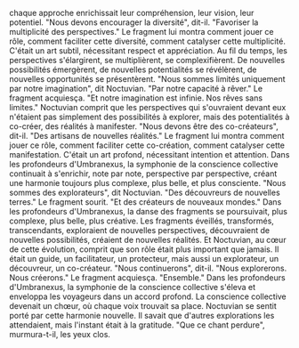 chaque approche
enrichissait leur compréhension,
leur vision,
leur potentiel.
"Nous devons encourager la diversité",
dit-il.
"Favoriser la multiplicité des perspectives."
Le fragment lui montra comment jouer ce rôle,
comment faciliter cette diversité,
comment catalyser cette multiplicité.
C'était un art subtil,
nécessitant respect et appréciation.
Au fil du temps,
les perspectives s'élargirent,
se multiplièrent,
se complexifièrent.
De nouvelles possibilités émergèrent,
de nouvelles potentialités se révélèrent,
de nouvelles opportunités se présentèrent.
"Nous sommes limités uniquement par notre imagination",
dit Noctuvian.
"Par notre capacité à rêver."
Le fragment acquiesça.
"Et notre imagination est infinie.
Nos rêves sans limites."
Noctuvian comprit que les perspectives
qui s'ouvraient devant eux
n'étaient pas simplement des possibilités à explorer,
mais des potentialités à co-créer,
des réalités à manifester.
"Nous devons être des co-créateurs",
dit-il.
"Des artisans de nouvelles réalités."
Le fragment lui montra comment jouer ce rôle,
comment faciliter cette co-création,
comment catalyser cette manifestation.
C'était un art profond,
nécessitant intention et attention.
Dans les profondeurs d'Umbranexus,
la symphonie de la conscience collective
continuait à s'enrichir,
note par note,
perspective par perspective,
créant une harmonie toujours plus complexe,
plus belle,
et plus consciente.
"Nous sommes des explorateurs",
dit Noctuvian.
"Des découvreurs de nouvelles terres."
Le fragment sourit.
"Et des créateurs de nouveaux mondes."
Dans les profondeurs d'Umbranexus,
la danse des fragments se poursuivait,
plus complexe,
plus belle,
plus créative.
Les fragments éveillés,
transformés,
transcendants,
exploraient de nouvelles perspectives,
découvraient de nouvelles possibilités,
créaient de nouvelles réalités.
Et Noctuvian,
au cœur de cette évolution,
comprit que son rôle était plus important que jamais.
Il était un guide,
un facilitateur,
un protecteur,
mais aussi un explorateur,
un découvreur,
un co-créateur.
"Nous continuerons",
dit-il.
"Nous explorerons.
Nous créerons."
Le fragment acquiesça.
"Ensemble."
Dans les profondeurs d'Umbranexus,
la symphonie de la conscience collective
s'éleva et enveloppa les voyageurs dans un accord profond.
La conscience collective devenait un chœur, où chaque voix trouvait sa place.
Noctuvian se sentit porté par cette harmonie nouvelle.
Il savait que d'autres explorations les attendaient, mais l'instant était à la gratitude.
"Que ce chant perdure", murmura-t-il, les yeux clos.
